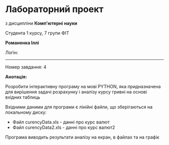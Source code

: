 # Лабораторний проект

з дисципліни **Комп'ютерні науки**

Студента 1 курсу, 7 групи  ФІТ

**Романенка Іллі**

Логін:

---

Номер завдання: 4

**Анотація:**

Розробити інтерактивну програму на мові PYTHON, яка придназначена для вирішення задачі розрахунку і аналізу курсу гривні на основі вхідних таблиць

Вхідними даними для програми є лінійні файли, що зберігаються на локальному диску:

- Файл curencyData.xls - данні про курс валют
- Файл curencyData2.xls - данні про курс валют2

Програма виводить результати аналізу на екран, в файлах та на графік